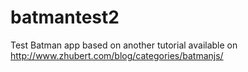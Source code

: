 batmantest2
===========

Test Batman app based on another tutorial available on http://www.zhubert.com/blog/categories/batmanjs/
